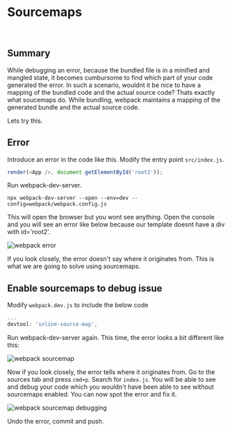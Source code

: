 # Sourcemaps

&nbsp;

## Summary

While debugging an error, because the bundled file is in a minified and mangled state, it becomes cumbursome to find which part of your code generated the error. In such a scenario, wouldnt it be nice to have a mapping of the bundled code and the actual source code? Thats exactly what soucemaps do. While bundling, webpack maintains a mapping of the generated bundle and the actual source code.

Lets try this.

## Error

Introduce an error in the code like this. Modify the entry point `src/index.js`.

```js
render(<App />, document.getElementById('root2'));
```

Run webpack-dev-server.

```shell
npx webpack-dev-server --open --env=dev --config=webpack/webpack.config.js
```

This will open the browser but you wont see anything. Open the console and you will see an error like below because our template doesnt have a div with id='root2'.

![webpack error](/posts/web/webpack-error.png "webpack error")

If you look closely, the error doesn't say where it originates from. This is what we are going to solve using sourcemaps.

## Enable sourcemaps to debug issue

Modify `webpack.dev.js` to include the below code

```js
...
devtool: 'inline-source-map',
```

Run webpack-dev-server again. This time, the error looks a bit different like this:

![webpack sourcemap](/posts/web/webpack-sourcemap.png "webpack sourcemap")

Now if you look closely, the error tells where it originates from. Go to the sources tab and press `cmd+p`. Search for `index.js`. You will be able to see and debug your code which you wouldn't have been able to see without sourcemaps enabled. You can now spot the error and fix it.

![webpack sourcemap debugging](/posts/web/webpack-sourcemap-debugging.gif "webpack sourcemap debugging")

Undo the error, commit and push.
